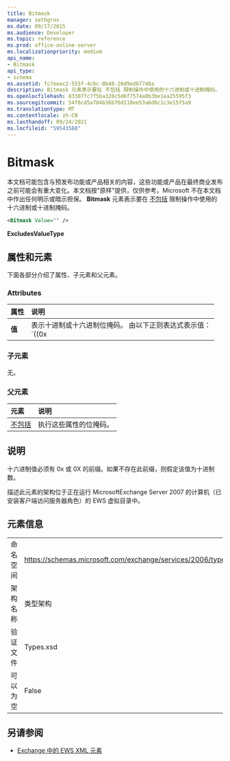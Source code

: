 ```yaml
---
title: Bitmask
manager: sethgros
ms.date: 09/17/2015
ms.audience: Developer
ms.topic: reference
ms.prod: office-online-server
ms.localizationpriority: medium
api_name:
- Bitmask
api_type:
- schema
ms.assetid: fc7eeac2-555f-4cbc-8b48-26d9ed67748a
description: Bitmask 元素表示要在 不包括 限制操作中使用的十六进制或十进制掩码。
ms.openlocfilehash: 83307fc7f5ba328c5d6f7574a8b3be1ea25595f3
ms.sourcegitcommit: 54f6cd5a704b36b76d110ee53a6d6c1c3e15f5a9
ms.translationtype: MT
ms.contentlocale: zh-CN
ms.lasthandoff: 09/24/2021
ms.locfileid: "59543588"
---
```

# <a name="bitmask"></a>Bitmask

本文档可能包含与预发布功能或产品相关的内容，这些功能或产品在最终商业发布之前可能会有重大变化。本文档按"原样"提供，仅供参考，Microsoft 不在本文档中作出任何明示或暗示担保。 **Bitmask** 元素表示要在 [不包括](excludes.md) 限制操作中使用的十六进制或十进制掩码。 
  
```xml
<Bitmask Value="" />
```

**ExcludesValueType**

## <a name="attributes-and-elements"></a>属性和元素

下面各部分介绍了属性、子元素和父元素。
  
### <a name="attributes"></a>Attributes

|**属性**|**说明**|
|:-----|:-----|
|**值** | 表示十进制或十六进制位掩码。 由以下正则表达式表示值：<br/>`((0x|0X)[0-9A-Fa-f]*)|([0-9]*)`.<br/><br/>以下是此属性的十六进制值的示例：<br/>- 0x12AF<br/>- 0X334AE<br/><br/>以下是此属性的十进制值的示例：<br/>- 10<br/>- 255<br/>- 4562 |
   
### <a name="child-elements"></a>子元素

无。
  
### <a name="parent-elements"></a>父元素

|**元素**|**说明**|
|:-----|:-----|
|[不包括](excludes.md) <br/> |执行这些属性的位掩码。  <br/> |
   
## <a name="remarks"></a>说明

十六进制值必须有 0x 或 0X 的前缀。如果不存在此前缀，则假定该值为十进制数。
  
描述此元素的架构位于正在运行 MicrosoftExchange Server 2007 的计算机（已安装客户端访问服务器角色）的 EWS 虚拟目录中。
  
## <a name="element-information"></a>元素信息

|||
|:-----|:-----|
|命名空间  <br/> |https://schemas.microsoft.com/exchange/services/2006/types  <br/> |
|架构名称  <br/> |类型架构  <br/> |
|验证文件  <br/> |Types.xsd  <br/> |
|可以为空  <br/> |False  <br/> |
   
## <a name="see-also"></a>另请参阅

- [Exchange 中的 EWS XML 元素](ews-xml-elements-in-exchange.md)

